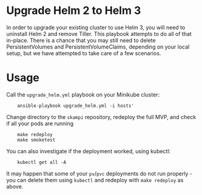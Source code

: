 # Upgrade Helm 2 to Helm 3  
In order to upgrade your existing cluster to use Helm 3, you will need to uninstall Helm 2 and remove Tiller. This playbook attempts to do all of that in-place. 
There is a chance that you may still need to delete PersistentVolumes and PersistentVolumeClaims, depending on your local setup, but we have attempted to take care of a few scenarios.

# Usage
Call the `upgrade_helm.yml` playbook on your Minikube cluster: 

```
    ansible-playbook upgrade_helm.yml -i hosts'
```

Change directory to the `skampi` repository, redeploy the full MVP, and check if all your pods are running

```
    make redeploy
    make smoketest    
```

You can also investigate if the deployment worked, using kubectl:

```
    kubectl get all -A
```

It may happen that some of your `pv`/`pvc` deployments do not run properly - you can delete them using `kubectl` and redeploy with `make redeploy` as above.